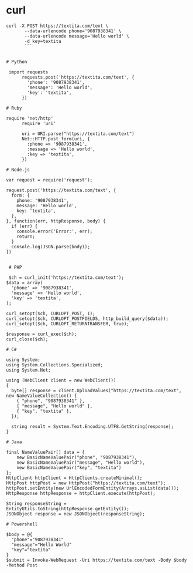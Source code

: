 # curl

```
curl -X POST https://textita.com/text \
       --data-urlencode phone='9087938341' \
       --data-urlencode message='Hello world' \
       -d key=textita
       ```
       
       
# Python

 import requests
      requests.post('https://textita.com/text', {
        'phone': '9087938341',
        'message': 'Hello world',
        'key': 'textita',
      })
      
# Ruby

require 'net/http'
      require 'uri'

      uri = URI.parse("https://textita.com/text")
      Net::HTTP.post_form(uri, {
        :phone => '9087938341',
        :message => 'Hello world',
        :key => 'textita',
      })
      
# Node.js

var request = require('request');

request.post('https://textita.com/text', {
  form: {
    phone: '9087938341',
    message: 'Hello world',
    key: 'textita',
  },
}, function(err, httpResponse, body) {
  if (err) {
    console.error('Error:', err);
    return;
  }
  console.log(JSON.parse(body));
})
       
       
 # PHP
 
 $ch = curl_init('https://textita.com/text');
$data = array(
  'phone' => '9087938341',
  'message' => 'Hello world',
  'key' => 'textita',
);

curl_setopt($ch, CURLOPT_POST, 1);
curl_setopt($ch, CURLOPT_POSTFIELDS, http_build_query($data));
curl_setopt($ch, CURLOPT_RETURNTRANSFER, true);

$response = curl_exec($ch);
curl_close($ch);

# C#

using System;
using System.Collections.Specialized;
using System.Net;

using (WebClient client = new WebClient())
{
  byte[] response = client.UploadValues("https://textita.com/text", new NameValueCollection() {
    { "phone", "9087938341" },
    { "message", "Hello world" },
    { "key", "textita" },
  });

  string result = System.Text.Encoding.UTF8.GetString(response);
}

# Java

final NameValuePair[] data = {
    new BasicNameValuePair("phone", "9087938341"),
    new BasicNameValuePair("message", "Hello world"),
    new BasicNameValuePair("key", "textita")
};
HttpClient httpClient = HttpClients.createMinimal();
HttpPost httpPost = new HttpPost("https://textita.com/text");
httpPost.setEntity(new UrlEncodedFormEntity(Arrays.asList(data)));
HttpResponse httpResponse = httpClient.execute(httpPost);

String responseString = EntityUtils.toString(httpResponse.getEntity());
JSONObject response = new JSONObject(responseString);

# Powershell

$body = @{
  "phone"="9087938341"
  "message"="Hello World"
  "key"="textita"
}
$submit = Invoke-WebRequest -Uri https://textita.com/text -Body $body -Method Post

